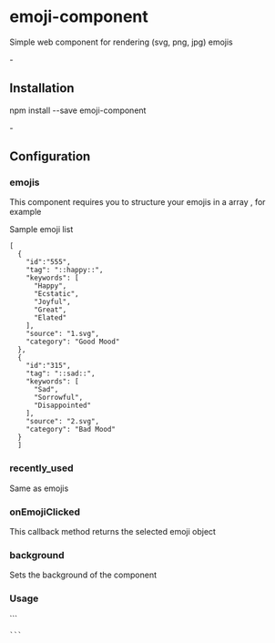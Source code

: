 # emoji-component
Simple web component for rendering (svg, png, jpg) emojis

-<h2>Installation </h2>

npm install --save emoji-component


-<h2>Configuration</h2>


<h3>emojis</h3>
This component requires you to structure your emojis in a array , for example

Sample emoji list

```
[
  {
    "id":"555",
    "tag": "::happy::",
    "keywords": [
      "Happy",
      "Ecstatic",
      "Joyful",
      "Great",
      "Elated"
    ],
    "source": "1.svg",
    "category": "Good Mood"
  },
  {
    "id":"315",
    "tag": "::sad::",
    "keywords": [
      "Sad",
      "Sorrowful",
      "Disappointed"
    ],
    "source": "2.svg",
    "category": "Bad Mood"
  }
  ]
  ```
  
<h3>recently_used</h3>
Same as emojis

<h3>onEmojiClicked</h3>
This callback method returns the selected emoji object

   
 <h3>background</h3>
Sets the background of the component




<h3>Usage</h3>
  ```
<template>
  <div>
    <Emoji :emojis='emoji_list' :recently_used='recently_used' 
    @onEmojiClicked="getSelected" background=grey />
  </div>
</template>

<script>
import Emoji from 'emoji-component'
 export default {
        name: 'app',
        components: {
            Emoji
        },
        data: function () {
            return {
                emoji_list:[{
                                "id":"555",
                                "tag": "::happy::",
                                "keywords": ["Happy","Elated"],
                                "source": "1.svg",
                                "category": "Good Mood"},
                                {
                                "id":"555",
                                "tag": "::happy::",
                                "keywords": ["Happy","Elated"],
                                "source": "1.svg",
                                "category": "Good Mood"},
                            ],
                recently_used: []
            };
        },
        methods: {
            getSelected: function (emoji) {
            //callback on emoji clicked 
                console.log(emoji)
            }
        }
    }
</script>
    ```
